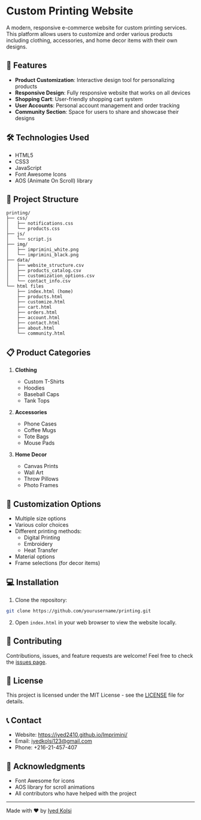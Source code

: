 # Custom Printing Website

A modern, responsive e-commerce website for custom printing services. This platform allows users to customize and order various products including clothing, accessories, and home decor items with their own designs.

## 🌟 Features

- **Product Customization**: Interactive design tool for personalizing products
- **Responsive Design**: Fully responsive website that works on all devices
- **Shopping Cart**: User-friendly shopping cart system
- **User Accounts**: Personal account management and order tracking
- **Community Section**: Space for users to share and showcase their designs

## 🛠️ Technologies Used

- HTML5
- CSS3
- JavaScript
- Font Awesome Icons
- AOS (Animate On Scroll) library

## 📂 Project Structure

```
printing/
├── css/
│   ├── notifications.css
│   └── products.css
├── js/
│   └── script.js
├── img/
│   ├── imprimini_white.png
│   └── imprimini_black.png
├── data/
│   ├── website_structure.csv
│   ├── products_catalog.csv
│   ├── customization_options.csv
│   └── contact_info.csv
└── html files
    ├── index.html (home)
    ├── products.html
    ├── customize.html
    ├── cart.html
    ├── orders.html
    ├── account.html
    ├── contact.html
    ├── about.html
    └── community.html
```

## 📋 Product Categories

1. **Clothing**
   - Custom T-Shirts
   - Hoodies
   - Baseball Caps
   - Tank Tops

2. **Accessories**
   - Phone Cases
   - Coffee Mugs
   - Tote Bags
   - Mouse Pads

3. **Home Decor**
   - Canvas Prints
   - Wall Art
   - Throw Pillows
   - Photo Frames

## 🎨 Customization Options

- Multiple size options
- Various color choices
- Different printing methods:
  - Digital Printing
  - Embroidery
  - Heat Transfer
- Material options
- Frame selections (for decor items)

## 💻 Installation

1. Clone the repository:
```bash
git clone https://github.com/yourusername/printing.git
```

2. Open `index.html` in your web browser to view the website locally.

## 🤝 Contributing

Contributions, issues, and feature requests are welcome! Feel free to check the [issues page](https://github.com/Iyed2410/Imprimini/issues).

## 📄 License

This project is licensed under the MIT License - see the [LICENSE](LICENSE) file for details.

## 📞 Contact

- Website: https://iyed2410.github.io/Imprimini/
- Email: iyedkolsi123@gmail.com
- Phone: +216-21-457-407

## 🙏 Acknowledgments

- Font Awesome for icons
- AOS library for scroll animations
- All contributors who have helped with the project

---
Made with ❤️ by [Iyed Kolsi](https://iyed2410.github.io/Imprimini/)
